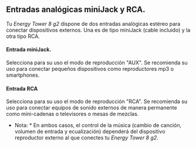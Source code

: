 ## Entradas analógicas miniJack y RCA.

Tu *Energy Tower 8 g2* dispone de dos entradas analógicas estéreo para conectar dispositivos externos. Una es de tipo miniJack (cable incluido) y la otra tipo RCA. 

#### Entrada miniJack.
Selecciona para su uso el modo de reproducción "AUX". Se recomienda su uso para conectar pequeños dispositivos como reproductores mp3 o smartphones. 

#### Entrada RCA
Selecciona para su uso el modo de reproducción "RCA". Se recomienda su uso para conectar equipos de sonido externos de manera permanente como mini-cadenas o televisores o mesas de mezclas. 

* Nota: * En ambos casos, el control de la música (cambio de canción, volumen de entrada y ecualización) dependerá del dispositivo reproductor externo al que conectes tu *Energy Tower 8 g2*.


